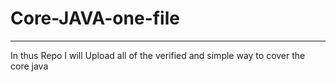 # Core-JAVA-one-file
<hr>
In thus Repo I will Upload all of the verified and simple way to cover the core java
